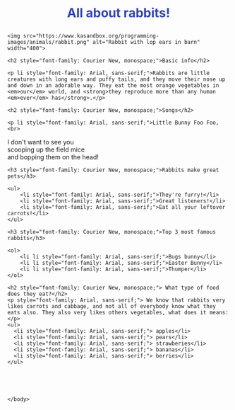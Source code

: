 
<!DOCTYPE html>
<html>
<head>
  <style>
    body {
      background-image: url('tlo.jpg');
      background-size: cover;       
      background-repeat: no-repeat; 
      background-position: center;  
    }
  </style>
</head>
<body>  
    <h1 style=color:rgb(48,69,190)> <p align="middle" > All about rabbits!</p></h1>
    
    <img src="https://www.kasandbox.org/programming-images/animals/rabbit.png" alt="Rabbit with lop ears in barn" width="400"> 
    
    <h2 style="font-family: Courier New, monospace;">Basic info</h2>
    
    <p li style="font-family: Arial, sans-serif;">Rabbits are little creatures with long ears and puffy tails, and they move their nose up and down in an adorable way. They eat the most orange vegetables in <em>our</em> world, and <strong>they reproduce more than any human <em>ever</em> has</strong>.</p>
    
    <h2 style="font-family: Courier New, monospace;">Songs</h2>
    
    <p li style="font-family: Arial, sans-serif;">Little Bunny Foo Foo,<br>
 I don't want to see you <br>
 scooping up the field mice <br>
 and bopping them on the head!</p>


    <h3 style="font-family: Courier New, monospace;">Rabbits make great pets</h3>
    
    <ul>
        <li style="font-family: Arial, sans-serif;">They're furry!</li>
        <li style="font-family: Arial, sans-serif;">Great listeners!</li>
        <li style="font-family: Arial, sans-serif;">Eat all your leftover carrots!</li>
    </ul>
    
    <h3 style="font-family: Courier New, monospace;">Top 3 most famous rabbits</h3>
    
    <ol>
        <li li style="font-family: Arial, sans-serif;">Bugs bunny</li>
        <li li style="font-family: Arial, sans-serif;">Easter Bunny</li>
        <li li style="font-family: Arial, sans-serif;">Thumper</li>
    </ol>

    <h2 style="font-family: Courier New, monospace;"> What type of food does they eat?</h2>
    <p style="font-family: Arial, sans-serif;"> We know that rabbits very likes carrots and cabbage, and not all of everybody know what they eats also. They also very likes others vegetables, what does it means:</p>
    <ul>
      <li style="font-family: Arial, sans-serif;"> apples</li>
      <li style="font-family: Arial, sans-serif;"> pears</li>
      <li style="font-family: Arial, sans-serif;"> strawberies</li>
      <li style="font-family: Arial, sans-serif;"> bananas</li>
      <li style="font-family: Arial, sans-serif;"> berries</li>  
    </ul>

    
    

    
    </body>
</html>
